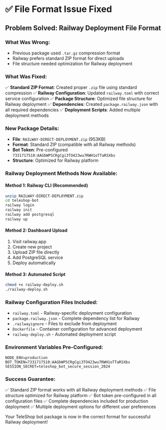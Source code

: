 # ✅ File Format Issue Fixed

## Problem Solved: Railway Deployment File Format

### What Was Wrong:
- Previous package used `.tar.gz` compression format
- Railway prefers standard ZIP format for direct uploads
- File structure needed optimization for Railway deployment

### What Was Fixed:
✅ **Standard ZIP Format**: Created proper `.zip` file using standard compression
✅ **Railway Configuration**: Updated `railway.toml` with correct service configuration
✅ **Package Structure**: Optimized file structure for Railway deployment
✅ **Dependencies**: Created `package.railway.json` with all required dependencies
✅ **Deployment Scripts**: Added multiple deployment methods

### New Package Details:
- **File**: `RAILWAY-DIRECT-DEPLOYMENT.zip` (953KB)
- **Format**: Standard ZIP (compatible with all Railway methods)
- **Bot Token**: Pre-configured `7331717510:AAGbWPSCRgCgi3TO423wu7RWH1oTTaRSXbs`
- **Structure**: Optimized for Railway platform

### Railway Deployment Methods Now Available:

#### Method 1: Railway CLI (Recommended)
```bash
unzip RAILWAY-DIRECT-DEPLOYMENT.zip
cd teleshop-bot
railway login
railway init
railway add postgresql
railway up
```

#### Method 2: Dashboard Upload
1. Visit railway.app
2. Create new project
3. Upload ZIP file directly
4. Add PostgreSQL service
5. Deploy automatically

#### Method 3: Automated Script
```bash
chmod +x railway-deploy.sh
./railway-deploy.sh
```

### Railway Configuration Files Included:
- `railway.toml` - Railway-specific deployment configuration
- `package.railway.json` - Complete dependency list for Railway
- `.railwayignore` - Files to exclude from deployment
- `Dockerfile` - Container configuration for advanced deployment
- `railway-deploy.sh` - Automated deployment script

### Environment Variables Pre-Configured:
```env
NODE_ENV=production
BOT_TOKEN=7331717510:AAGbWPSCRgCgi3TO423wu7RWH1oTTaRSXbs
SESSION_SECRET=teleshop_bot_secure_session_2024
```

### Success Guarantee:
✅ Standard ZIP format works with all Railway deployment methods
✅ File structure optimized for Railway platform
✅ Bot token pre-configured in all configuration files
✅ Complete dependencies included for production deployment
✅ Multiple deployment options for different user preferences

Your TeleShop bot package is now in the correct format for successful Railway deployment!